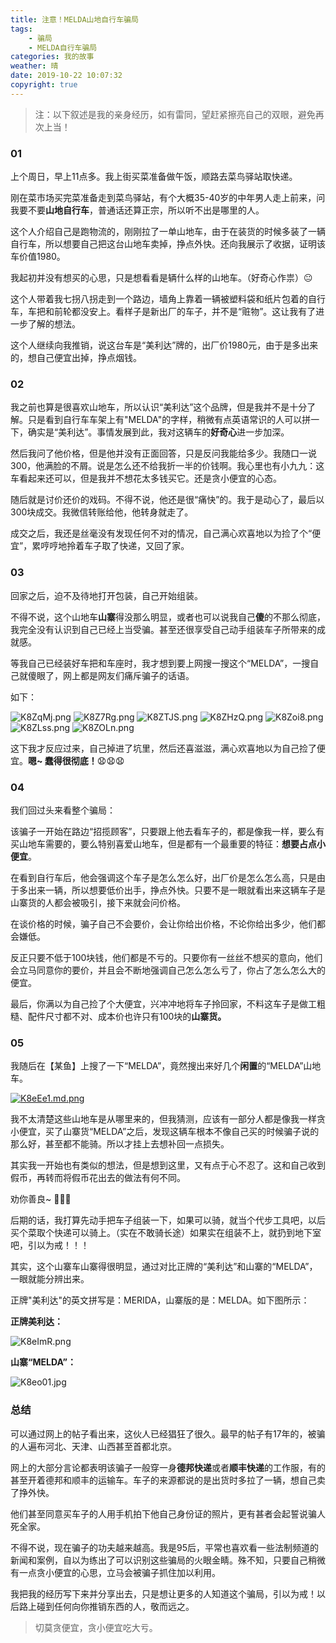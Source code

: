 ```yaml
---
title: 注意！MELDA山地自行车骗局
tags: 
    - 骗局
    - MELDA自行车骗局
categories: 我的故事
weather: 晴
date: 2019-10-22 10:07:32
copyright: true
---
```




> 注：以下叙述是我的亲身经历，如有雷同，望赶紧擦亮自己的双眼，避免再次上当！



### 01

上个周日，早上11点多。我上街买菜准备做午饭，顺路去菜鸟驿站取快递。

刚在菜市场买完菜准备走到菜鸟驿站，有个大概35-40岁的中年男人走上前来，问我要不要**山地自行车**，普通话还算正宗，所以听不出是哪里的人。

这个人介绍自己是跑物流的，刚刚拉了一单山地车，由于在装货的时候多装了一辆自行车，所以想要自己把这台山地车卖掉，挣点外快。还向我展示了收据，证明该车价值1980。

我起初并没有想买的心思，只是想看看是辆什么样的山地车。（好奇心作祟）😐

这个人带着我七拐八拐走到一个路边，墙角上靠着一辆被塑料袋和纸片包着的自行车，车把和前轮都没安上。看样子是新出厂的车子，并不是“赃物”。这让我有了进一步了解的想法。

这个人继续向我推销，说这台车是“美利达”牌的，出厂价1980元，由于是多出来的，想自己便宜出掉，挣点烟钱。



### 02

我之前也算是很喜欢山地车，所以认识“美利达”这个品牌，但是我并不是十分了解。只是看到自行车车架上有"MELDA"的字样，稍微有点英语常识的人可以拼一下，确实是“美利达”。事情发展到此，我对这辆车的**好奇心**进一步加深。

然后我问了他价格，但是他并没有正面回答，只是反问我能给多少。我随口一说300，他满脸的不屑。说是怎么还不给我折一半的价钱啊。我心里也有小九九：这车看起来还可以，但是我并不想花太多钱买它。还是贪小便宜的心态。

随后就是讨价还价的戏码。不得不说，他还是很“痛快”的。我于是动心了，最后以300块成交。我微信转账给他，他转身就走了。

成交之后，我还是丝毫没有发现任何不对的情况，自己满心欢喜地以为捡了个“便宜”，累哼哼地拎着车子取了快递，又回了家。



### 03

回家之后，迫不及待地打开包装，自己开始组装。

不得不说，这个山地车**山寨**得没那么明显，或者也可以说我自己**傻**的不那么彻底，我完全没有认识到自己已经上当受骗。甚至还很享受自己动手组装车子所带来的成就感。

等我自己已经装好车把和车座时，我才想到要上网搜一搜这个“MELDA”，一搜自己就傻眼了，网上都是网友们痛斥骗子的话语。

如下：

![K8ZqMj.png](https://s2.ax1x.com/2019/10/22/K8ZqMj.png)
![K8Z7Rg.png](https://s2.ax1x.com/2019/10/22/K8Z7Rg.png)
![K8ZTJS.png](https://s2.ax1x.com/2019/10/22/K8ZTJS.png)
![K8ZHzQ.png](https://s2.ax1x.com/2019/10/22/K8ZHzQ.png)
![K8Zoi8.png](https://s2.ax1x.com/2019/10/22/K8Zoi8.png)
![K8ZLss.png](https://s2.ax1x.com/2019/10/22/K8ZLss.png)
![K8ZOLn.png](https://s2.ax1x.com/2019/10/22/K8ZOLn.png)

这下我才反应过来，自己掉进了坑里，然后还喜滋滋，满心欢喜地以为自己捡了便宜。**嗯~ 蠢得很彻底！**😧😧😧



### 04

我们回过头来看整个骗局：

该骗子一开始在路边“招揽顾客”，只要跟上他去看车子的，都是像我一样，要么有买山地车需要的，要么特别喜爱山地车，但是都有一个最重要的特征：**想要占点小便宜**。

在看到自行车后，他会强调这个车子是怎么怎么好，出厂价是怎么怎么高，只是由于多出来一辆，所以想要低价出手，挣点外快。只要不是一眼就看出来这辆车子是山寨货的人都会被吸引，接下来就会问价格。

在谈价格的时候，骗子自己不会要价，会让你给出价格，不论你给出多少，他们都会嫌低。

反正只要不低于100块钱，他们都是不亏的。只要你有一丝丝不想买的意向，他们会立马同意你的要价，并且会不断地强调自己怎么怎么亏了，你占了怎么怎么大的便宜。

最后，你满以为自己捡了个大便宜，兴冲冲地将车子拎回家，不料这车子是做工粗糙、配件尺寸都不对、成本价也许只有100块的**山寨货。**



### 05

我随后在【某鱼】上搜了一下“MELDA”，竟然搜出来好几个**闲置**的“MELDA”山地车。

[![K8eEe1.md.png](https://s2.ax1x.com/2019/10/22/K8eEe1.md.png)](https://imgchr.com/i/K8eEe1)

我不太清楚这些山地车是从哪里来的，但我猜测，应该有一部分人都是像我一样贪小便宜，买了山寨货“MELDA”之后，发现这辆车根本不像自己买的时候骗子说的那么好，甚至都不能骑。所以才挂上去想补回一点损失。

其实我一开始也有类似的想法，但是想到这里，又有点于心不忍了。这和自己收到假币，再转而将假币花出去的做法有何不同。

劝你善良~ 🙏🙏🙏

后期的话，我打算先动手把车子组装一下，如果可以骑，就当个代步工具吧，以后买个菜取个快递可以骑上。（实在不敢骑长途）如果实在组装不上，就扔到地下室吧，引以为戒！！！

其实，这个山寨车山寨得很明显，通过对比正牌的“美利达”和山寨的“MELDA”，一眼就能分辨出来。

正牌"美利达"的英文拼写是：MERIDA，山寨版的是：MELDA。如下图所示：

**正牌美利达：**

![K8eImR.png](https://s2.ax1x.com/2019/10/22/K8eImR.png)

**山寨“MELDA”：**

![K8eo01.jpg](https://s2.ax1x.com/2019/10/22/K8eo01.jpg)



### 总结

可以通过网上的帖子看出来，这伙人已经猖狂了很久。最早的帖子有17年的，被骗的人遍布河北、天津、山西甚至首都北京。

网上的大部分言论都表明该骗子一般穿一身**德邦快递**或者**顺丰快递**的工作服，有的甚至开着德邦和顺丰的运输车。车子的来源都说的是出货时多拉了一辆，想自己卖了挣外快。

他们甚至同意买车子的人用手机拍下他自己身份证的照片，更有甚者会起誓说骗人死全家。

不得不说，现在骗子的功夫越来越高。我是95后，平常也喜欢看一些法制频道的新闻和案例，自以为练出了可以识别这些骗局的火眼金睛。殊不知，只要自己稍微有一点贪小便宜的心思，立马会被骗子抓住加以利用。



我把我的经历写下来并分享出去，只是想让更多的人知道这个骗局，引以为戒！以后路上碰到任何向你推销东西的人，敬而远之。



> 切莫贪便宜，贪小便宜吃大亏。



